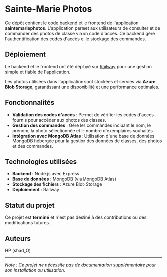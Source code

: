# Sainte-Marie Photos

Ce dépôt contient le code backend et le frontend de l'application **saintemariephotos**. 
L'application permet aux utilisateurs de consulter et de commander des photos de classe via un code d'accès. Ce backend gère l'authentification des codes d'accès et le stockage des commandes.

## Déploiement

Le backend et le frontend ont été déployé sur [Railway](https://railway.app) pour une gestion simple et fiable de l'application. 

Les photos utilisées dans l'application sont stockées et servies via **Azure Blob Storage**, garantissant une disponibilité et une performance optimales.

## Fonctionnalités

- **Validation des codes d'accès** : Permet de vérifier les codes d'accès fournis pour accéder aux photos des classes.
- **Gestion des commandes** : Gère les commandes incluant le nom, le prénom, la photo sélectionnée et le nombre d'exemplaires souhaités.
- **Intégration avec MongoDB Atlas** : Utilisation d'une base de données MongoDB hébergée pour la gestion des données de classes, des photos et des commandes.

## Technologies utilisées

- **Backend** : Node.js avec Express
- **Base de données** : MongoDB (via MongoDB Atlas)
- **Stockage des fichiers** : Azure Blob Storage
- **Déploiement** : Railway

## Statut du projet

Ce projet est **terminé** et n'est pas destiné à des contributions ou des modifications futures.

## Auteurs

HP (shad_O)

---

*Note : Ce projet ne nécessite pas de documentation supplémentaire pour son installation ou utilisation.* 
